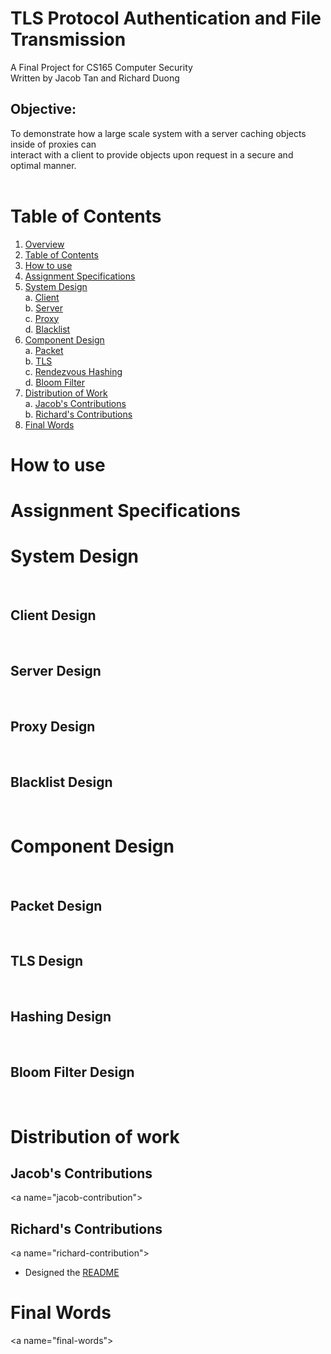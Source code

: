 
TLS Protocol Authentication and File Transmission
=================================================
<a name="overview"/>
A Final Project for CS165 Computer Security<br>
Written by Jacob Tan and Richard Duong<br>

## Objective:
To demonstrate how a large scale system with a server caching objects inside of proxies can<br>
interact with a client to provide objects upon request in a secure and optimal manner.<br><br>


Table of Contents
=================
<a name="table-of-contents"/>

1. [Overview](#overview)<br>
2. [Table of Contents](#table-of-contents)<br>
3. [How to use](#how-to-use)<br>
4. [Assignment Specifications](#specifications)<br>
5. [System Design](#system-design)<br>
    a. [Client](#client-design)<br>
    b. [Server](#server-design)<br>
    c. [Proxy](#proxy-design)<br>
    d. [Blacklist](#blacklist-design)<br>
6. [Component Design](#component-design)<br>
    a. [Packet](#packet-design)<br>
    b. [TLS](#tls-design)<br>
    c. [Rendezvous Hashing](#hashing-design)<br>
    d. [Bloom Filter](#bloom-filter-design)<br>
5. [Distribution of Work](#distribution-of-work)<br>
    a. [Jacob's Contributions](#jacob-contribution)<br>
    b. [Richard's Contributions](#richard-contribution)<br>
6. [Final Words](#final-words)<br>

How to use
==========
<a name="how-to-use"/>


Assignment Specifications
=========================
<a name="specifications"/>


System Design
=============
<a name="system-design"/><br>

## Client Design
<a name="client-design"/><br>

## Server Design
<a name="server-design"/><br>

## Proxy Design
<a name="proxy-design"/><br>

## Blacklist Design
<a name="blacklist-design"/><br>


Component Design
================
<a name="component-design"/><br>

## Packet Design
<a name="packet-design"/><br>

## TLS Design
<a name="tls-design"/><br>

## Hashing Design
<a name="hashing-design"/><br>

## Bloom Filter Design
<a name="bloom-filter"/><br>


Distribution of work
====================
<a name="distribution-of-work">
  
## Jacob's Contributions
<a name="jacob-contribution"\>
  
## Richard's Contributions
<a name="richard-contribution"\>
+ Designed the [README](readme.md)
  
Final Words
===========
<a name="final-words"\>



  
